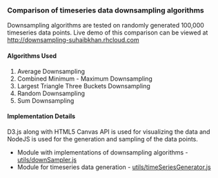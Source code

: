 ### Comparison of timeseries data downsampling algorithms

Downsampling algorithms are tested on randomly generated 100,000 timeseries data points.
Live demo of this comparison can be viewed at http://downsampling-suhaibkhan.rhcloud.com

#### Algorithms Used
1. Average Downsampling
2. Combined Minimum - Maximum Downsampling
3. Largest Triangle Three Buckets Downsampling
4. Random Downsampling
5. Sum Downsampling

#### Implementation Details
D3.js along with HTML5 Canvas API is used for visualizing the data and NodeJS is used for the generation and sampling of the data points.
* Module with implementations of downsampling algorithms - [utils/downSampler.js](https://github.com/suhaibkhan/downsampling-demo/blob/master/utils/downSampler.js)
* Module for timeseries data generation - [utils/timeSeriesGenerator.js](https://github.com/suhaibkhan/downsampling-demo/blob/master/utils/timeSeriesGenerator.js)
